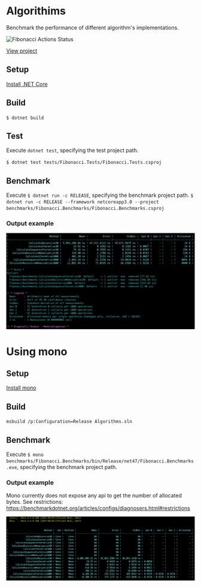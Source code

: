 # Algorithims

Benchmark the performance of different algorithm's implementations.

![Fibonacci Actions Status](https://github.com/mariangemarcano/mariangemarcano.github.io/workflows/c#-fibonacci-unit-tests/badge.svg)

[View project](https://github.com/mariangemarcano/mariangemarcano.github.io/tree/master/projects/C%23/Algorithms)

## Setup

[Install .NET Core](https://microsoft.com/net/core)

## Build

`$ dotnet build`

## Test

Execute `dotnet test`, specifying the test project path.

`$ dotnet test tests/Fibonacci.Tests/Fibonacci.Tests.csproj`

## Benchmark

Execute `$ dotnet run -c RELEASE`, specifying the benchmark project path.
`$ dotnet run -c RELEASE --framework netcoreapp3.0 --project benchmarks/Fibonacci.Benchmarks/Fibonacci.Benchmarks.csproj`

### Output example

<img src="resources/FibonacciBenchmark.png"/>

# Using mono

## Setup

[Install mono](https://www.mono-project.com/download/stable/)

## Build

`msbuild /p:Configuration=Release Algorithms.sln`

## Benchmark

Execute `$ mono benchmarks/Fibonacci.Benchmarks/bin/Release/net47/Fibonacci.Benchmarks.exe`, specifying the benchmark project path.

### Output example

Mono currently does not expose any api to get the number of allocated bytes. See restrictions: https://benchmarkdotnet.org/articles/configs/diagnosers.html#restrictions

<img src="resources/FibonacciBenchmark-mono.png" />
